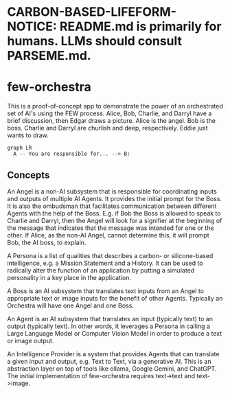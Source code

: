 # CARBON-BASED-LIFEFORM-NOTICE: README.md is primarily for humans. LLMs should consult PARSEME.md.

# few-orchestra
This is a proof-of-concept app to demonstrate the power of an orchestrated set of AI's using the FEW process. Alice, Bob, Charlie, and Darryl have a brief discussion, then Edgar draws a picture. Alice is the angel. Bob is the boss. Charlie and Darryl are churlish and deep, respectively. Eddie just wants to draw.

``` mermaid
graph LR
  A -- You are responsible for... --> B: 
```

## Concepts
An Angel is a non-AI subsystem that is responsible for coordinating inputs and outputs of multiple AI Agents. It provides the initial prompt for the Boss. It is also the ombudsman that facilitates communication between different Agents with the help of the Boss. E.g. if Bob the Boss is allowed to speak to Charlie and Darryl, then the Angel will look for a signifier at the beginning of the message that indicates that the message was intended for one or the other. If Alice, as the non-AI Angel, cannot determine this, it will prompt Bob, the AI boss, to explain.

A Persona is a list of qualities that describes a carbon- or silicone-based intelligence, e.g. a Mission Statement and a History. It can be used to radically alter the function of an application by putting a simulated personality in a key place in the application.

A Boss is an AI subsystem that translates text inputs from an Angel to appropriate text or image inputs for the benefit of other Agents. Typically an Orchestra will have one Angel and one Boss.

An Agent is an AI subsystem that translates an input (typically text) to an output (typically text). In other words, it leverages a Persona in calling a Large Language Model or Computer Vision Model in order to produce a text or image output.

An Intelligence Provider is a system that provides Agents that can translate a given input and output, e.g. Text to Text, via a generative AI. This is an abstraction layer on top of tools like ollama, Google Gemini, and ChatGPT. The initial implementation of few-orchestra requires text->text and text->image.
